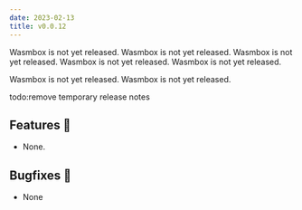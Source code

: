 ```yaml
---
date: 2023-02-13
title: v0.0.12
---
```


Wasmbox is not yet released. Wasmbox is not yet released.  Wasmbox is not yet released.  Wasmbox is not yet released.  Wasmbox is not yet released. 

Wasmbox is not yet released.  Wasmbox is not yet released. 

todo:remove temporary release notes

<!--truncate-->

## Features 🚀

 - None.

## Bugfixes 🐛

 - None